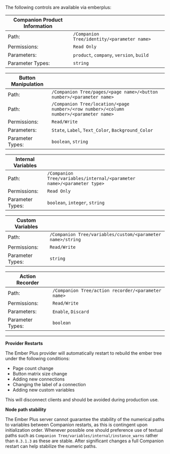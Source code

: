 The following controls are available via emberplus:

| Companion Product Information |                                             |
| ---------------------------- | ------------------------------------------- |
| Path:                        | `/Companion Tree/identity/<parameter name>` |
| Permissions:                 | `Read Only`                                 |
| Parameters:                  | `product`, `company`, `version`, `build`    |
| Parameter Types:             | `string`                                    |

| Button Manipulation |                                                                                        |
| ------------------- | -------------------------------------------------------------------------------------- |
| Path:               | `/Companion Tree/pages/<page name>/<button number>/<parameter name>`                   |
| Path:               | `/Companion Tree/location/<page number>/<row number>/<column number>/<parameter name>` |
| Permissions:        | `Read/Write`                                                                           |
| Parameters:         | `State`, `Label`, `Text_Color`, `Background_Color`                                     |
| Parameter Types:    | `boolean`, `string`                                                                    |

| Internal Variables |                                                                        |
| ------------------ | ---------------------------------------------------------------------- |
| Path:              | `/Companion Tree/variables/internal/<parameter name>/<parameter type>` |
| Permissions:       | `Read Only`                                                            |
| Parameter Types:   | `boolean`, `integer`, `string`                                         |

| Custom Variables |                                                            |
| ---------------- | ---------------------------------------------------------- |
| Path:            | `/Companion Tree/variables/custom/<parameter name>/string` |
| Permissions:     | `Read/Write`                                               |
| Parameter Types: | `string`                                                   |

| Action Recorder  |                                                    |
| ---------------- | -------------------------------------------------- |
| Path:            | `/Companion Tree/action recorder/<parameter name>` |
| Permissions:     | `Read/Write`                                       |
| Parameters:      | `Enable`, `Discard`                                |
| Parameter Types: | `boolean`                                          |

---

**Provider Restarts**

The Ember Plus provider will automatically restart to rebuild the ember tree under the following conditions:

- Page count change
- Button matrix size change
- Adding new connections
- Changing the label of a connection
- Adding new custom variables

This will disconnect clients and should be avoided during production use.

**Node path stability**

The Ember Plus server cannot guarantee the stability of the numerical paths to variables between Companion restarts, as this is contingent upon initialization order.
Whenever possible one should preference use of textual paths such as `Companion Tree/variables/internal/instance_warns` rather than `0.3.1.3` as these are stable. After significant changes a full Companion restart can help stabilize the numeric paths.
